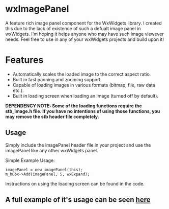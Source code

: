 # wxImagePanel
A feature rich image panel component for the WxWidgets library. I created this due to the lack of existence of such a defualt image panel in wxWidgets. I'm hoping it helps anyone who may have such image viewever needs. Feel free to use in any of your wxWidgets projects and build upon it!

# Features
- Automatically scales the loaded image to the correct aspect ratio. 
- Built in fast panning and zooming support. 
- Capable of loading images in various formats (bitmap, file, raw data etc.).
- Built in loading screen when loading an image (turned off by default).

**DEPENDENCY NOTE: Some of the loading functions require the stb_image.h file. If you have no intentions of using those functions, you may remove the stb header file completely.**

## Usage
Simply include the imagePanel header file in your project and use the imagePanel like any other wxWidgets panel.

  Simple Example Usage:

```
imagePanel = new imagePanel(this);
m_hBox->Add(imagePanel, 5, wxExpand);
```
 
Instructions on using the loading screen can be found in the code. 

## A full example of it's usage can be seen <a href="https://github.com/emirsahin1/ImageBench">here</a> 
